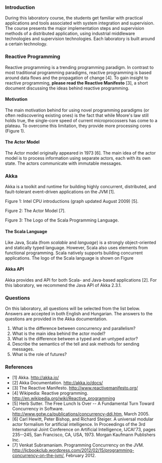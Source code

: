 ### Introduction

During this laboratory course, the students get familiar with practical applications and tools associated with system integration and supervision. The course presents the major implementation steps and supervision methods of a distributed application, using industrial middleware technologies and supervision technologies. Each laboratory is built around a certain technology.

### Reactive Programming

Reactive programming is a trending programming paradigm. In contrast to most traditional programming paradigms, reactive programming is based around data flows and the propagation of change [4]. To gain insight to reactive programming, **please read the Reactive Manifesto** [3], a short document discussing the ideas behind reactive programming.

#### Motivation

The main motivation behind for using novel programming paradigms (or often rediscovering existing ones) is the fact that while Moore's law still holds true, the single-core speed of current microprocossers has come to a plateau. To overcome this limitation,  they provide more processing cores (Figure 1).

#### The Actor Model

The Actor model originally appeared in 1973 [6]. The main idea of the actor model is to process information using separate actors, each with its own state. The actors communicate with immutable messages.

### Akka

Akka is a toolkit and runtime for building highly concurrent, distributed, and fault-tolerant event-driven applications on the JVM [1].

Figure 1: Intel CPU introductions (graph updated August 2009) [5].

Figure 2: The Actor Model [7].

Figure 3: The Logo of the Scala Programming Language.

#### The Scala Language

Like Java, Scala (from *scalable* and *language*) is a strongly object-oriented and statically typed language. However, Scala also uses elements from functional programming. Scala natively supports building concurrent applications. The logo of the Scala language is shown on Figure

#### Akka API

Akka provides and API for both Scala- and Java-based applications [2]. For this laboratory, we recommend the Java API of Akka 2.3.1.

### Questions

On this laboratory, all questions will be selected from the list below. Answers are accepted in both English and Hungarian. The answers to the questions are provided in the Akka documentation.

1. What is the difference between concurrency and parallelism?
2. What is the main idea behind the actor model?
3. What is the difference between a typed and an untyped actor?
4. Describe the semantics of the tell and ask methods for sending messages.
5. What is the role of futures?

### References

* [1] Akka. <http://akka.io/>
* [2] Akka Documentation. <http://akka.io/docs/>
* [3] The Reactive Manifesto. <http://www.reactivemanifesto.org/>
* [4] Wikipedia: Reactive programming. <http://en.wikipedia.org/wiki/Reactive_programming>
* [5] Herb Sutter. The Free Lunch Is Over -- A Fundamental Turn Toward Concurrency in Software. <http://www.gotw.ca/publications/concurrency-ddj.htm>, March 2005.
* [6] Carl Hewitt, Peter Bishop, and Richard Steiger. A universal modular actor formalism for artificial intelligence. In Proceedings of the 3rd International Joint Conference on Artificial Intelligence, IJCAI'73, pages 235--245, San Francisco, CA, USA, 1973. Morgan Kaufmann Publishers Inc.
* [7] Venkat Subramaniam. Programming Concurrency on the JVM. <http://ljcbookclub.wordpress.com/2012/02/15/programming-concurrency-on-the-jvm/>, February 2012.